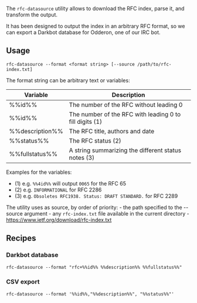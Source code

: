 The `rfc-datasource` utility allows to download the RFC index, parse it,
and transform the output.

It has been designed to output the index in an arbitrary RFC format,
so we can export a Darkbot database for Odderon, one of our IRC bot.

## Usage

`rfc-datasource --format <format string> [--source /path/to/rfc-index.txt]`

The format string can be arbitrary text or variables:

| **Variable**    | **Description**                                               |
|-----------------|---------------------------------------------------------------|
| %%id%%          | The number of the RFC without leading 0                       |
| %%<len>id%%     | The number of the RFC with leading 0 to fill <len> digits (1) |
| %%description%% | The RFC title, authors and date                               |
| %%status%%      | The RFC status (2)                                            |
| %%fullstatus%%  | A string summarizing the different status notes (3)           |

Examples for the variables:
  - (1) e.g. `%%4id%%` will output `0065` for the RFC 65
  - (2) e.g. `INFORMATIONAL` for RFC 2286
  - (3) e.g. `Obsoletes RFC1938. Status: DRAFT STANDARD.` for RFC 2289

The utility uses as source, by order of priority:
    - the path specified to the --source argument
    - any `rfc-index.txt` file available in the current directory
    - https://www.ietf.org/download/rfc-index.txt

## Recipes

### Darkbot database

    rfc-datasource --format "rfc+%%id%% %%description%% %%fullstatus%%"

### CSV export

    rfc-datasource --format '%%id%%,"%%description%%", "%%status%%"'
